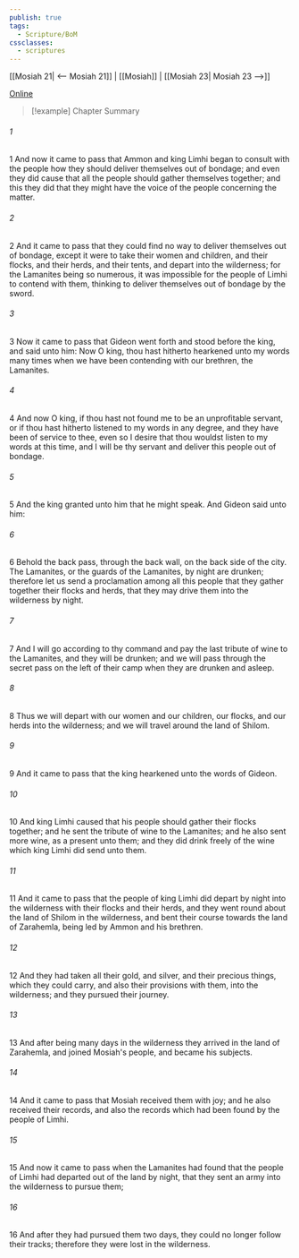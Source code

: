 ```yaml
---
publish: true
tags:
  - Scripture/BoM
cssclasses:
  - scriptures
---
```

[[Mosiah 21| <-- Mosiah 21]] | [[Mosiah]] | [[Mosiah 23| Mosiah 23 -->]]

[Online](https://churchofjesuschrist.org/study/scriptures/bofm/mosiah/22?lang=eng)

>[!example] Chapter Summary
>
###### 1
1 And now it came to pass that Ammon and king Limhi began to consult with the people how they should deliver themselves out of bondage; and even they did cause that all the people should gather themselves together; and this they did that they might have the voice of the people concerning the matter.
###### 2
2 And it came to pass that they could find no way to deliver themselves out of bondage, except it were to take their women and children, and their flocks, and their herds, and their tents, and depart into the wilderness; for the Lamanites being so numerous, it was impossible for the people of Limhi to contend with them, thinking to deliver themselves out of bondage by the sword.
###### 3
3 Now it came to pass that Gideon went forth and stood before the king, and said unto him: Now O king, thou hast hitherto hearkened unto my words many times when we have been contending with our brethren, the Lamanites.
###### 4
4 And now O king, if thou hast not found me to be an unprofitable servant, or if thou hast hitherto listened to my words in any degree, and they have been of service to thee, even so I desire that thou wouldst listen to my words at this time, and I will be thy servant and deliver this people out of bondage.
###### 5
5 And the king granted unto him that he might speak. And Gideon said unto him:
###### 6
6 Behold the back pass, through the back wall, on the back side of the city. The Lamanites, or the guards of the Lamanites, by night are drunken; therefore let us send a proclamation among all this people that they gather together their flocks and herds, that they may drive them into the wilderness by night.
###### 7
7 And I will go according to thy command and pay the last tribute of wine to the Lamanites, and they will be drunken; and we will pass through the secret pass on the left of their camp when they are drunken and asleep.
###### 8
8 Thus we will depart with our women and our children, our flocks, and our herds into the wilderness; and we will travel around the land of Shilom.
###### 9
9 And it came to pass that the king hearkened unto the words of Gideon.
###### 10
10 And king Limhi caused that his people should gather their flocks together; and he sent the tribute of wine to the Lamanites; and he also sent more wine, as a present unto them; and they did drink freely of the wine which king Limhi did send unto them.
###### 11
11 And it came to pass that the people of king Limhi did depart by night into the wilderness with their flocks and their herds, and they went round about the land of Shilom in the wilderness, and bent their course towards the land of Zarahemla, being led by Ammon and his brethren.
###### 12
12 And they had taken all their gold, and silver, and their precious things, which they could carry, and also their provisions with them, into the wilderness; and they pursued their journey.
###### 13
13 And after being many days in the wilderness they arrived in the land of Zarahemla, and joined Mosiah's people, and became his subjects.
###### 14
14 And it came to pass that Mosiah received them with joy; and he also received their records, and also the records which had been found by the people of Limhi.
###### 15
15 And now it came to pass when the Lamanites had found that the people of Limhi had departed out of the land by night, that they sent an army into the wilderness to pursue them;
###### 16
16 And after they had pursued them two days, they could no longer follow their tracks; therefore they were lost in the wilderness.



